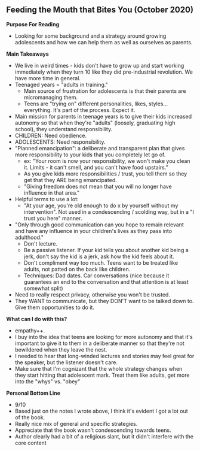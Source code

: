 ## Feeding the Mouth that Bites You (October 2020)

**Purpose For Reading**
- Looking for some background and a strategy around growing adolescents and how we can help them as well as ourselves as parents.
 
**Main Takeaways**
- We live in weird times - kids don't have to grow up and start working immediately when they turn 10 like they did pre-industrial revolution. We have more time in general.
- Teenaged years = "adults in training."
	- Main source of frustration for adolescents is that their parents are micromanaging them.
	- Teens are "trying on" different personalities, likes, styles... everything. It's part of the process. Expect it.
- Main mission for parents in teenage years is to give their kids increased autonomy so that when they're "adults" (loosely, graduating high school), they understand responsibility.
- CHILDREN: Need obedience.
- ADOLESCENTS: Need responsibility.
- "Planned emancipation": a deliberate and transparent plan that gives more responsibility to your kids that you completely let go of. 
	- ex: "Your room is now your responsibility, we won't make you clean it. Limits - it can't smell, and you can't have food upstairs."
	- As you give kids more responsibilities / trust, you tell them so they get that they ARE being emancipated.
	- "Giving freedom does not mean that you will no longer have influence in that area."
- Helpful terms to use a lot:
	- "At your age, you're old enough to do x by yourself without my intervention". Not used in a condescending / scolding way, but in a "I trust you here" manner.
- "Only through good communication can you hope to remain relevant and have any influence in your children's lives as they pass into adulthood."
	- Don't lecture.
	- Be a passive listener. If your kid tells you about another kid being a jerk, don't say the kid is a jerk, ask how the kid feels about it.
	- Don't compliment way too much. Teens want to be treated like adults, not patted on the back like children.
	- Techniques: Dad dates. Car conversations (nice because it guarantees an end to the conversation and that attention is at least somewhat split)
- Need to really respect privacy, otherwise you won't be trusted.
- They WANT to communicate, but they DON'T want to be talked down to. Give them opportunities to do it.

**What can I do with this?**
- empathy++.
- I buy into the idea that teens are looking for more autonomy and that it's important to give it to them in a deliberate manner so that they're not bewildered when they leave the nest.
- I needed to hear that long-winded lectures and stories may feel great for the speaker, but the listener doesn't care.
- Make sure that I'm cognizant that the whole strategy changes when they start hitting that adolescent mark. Treat them like adults, get more into the "whys" vs. "obey"

**Personal Bottom Line**
- 9/10
- Based just on the notes I wrote above, I think it's evident I got a lot out of the book.
- Really nice mix of general and specific strategies.
- Appreciate that the book wasn't condescending towards teens.
- Author clearly had a bit of a religious slant, but it didn't interfere with the core content 
<!--stackedit_data:
eyJoaXN0b3J5IjpbMTIyMzgxNTYxLDYxNjkzMTU5NCwtMTg0OT
c3MzYwMywxNzg2Nzk0NTk5LC0yOTY5ODM4MjNdfQ==
-->